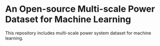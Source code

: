 # An Open-source Multi-scale Power Dataset for Machine Learning
This repository includes multi-scale power system dataset for machine learning.
